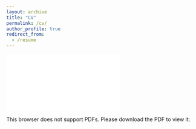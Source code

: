 ```yaml
---
layout: archive
title: "CV"
permalink: /cv/
author_profile: true
redirect_from:
  - /resume
---
```


<object data="{{ site.url }}/files/SNitsova_CV_Sep2023.pdf" type="application/pdf" width="700px" height="650px">
    <embed src="{{ site.url }}/files/SNitsova_CV_Sep2023.pdf">
        <p>This browser does not support PDFs. Please download the PDF to view it: <a href="{{ site.url }}/files/SNitsova_CV_Sep2023.pdf>Download PDF</a>.</p>
    </embed>
</object>

My CV can also be found [here]({{ site.url }}/files/SNitsova_CV_Sep2023.pdf).
